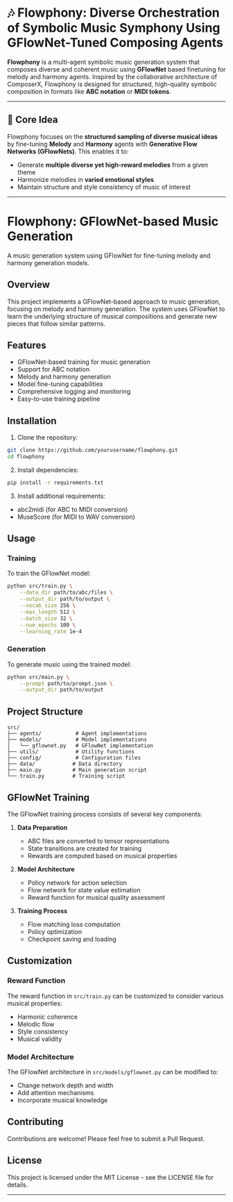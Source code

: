 # 🎶 Flowphony: Diverse Orchestration of Symbolic Music Symphony Using GFlowNet-Tuned Composing Agents

**Flowphony** is a multi-agent symbolic music generation system that composes diverse and coherent music using **GFlowNet** based finetuning for melody and harmony agents. Inspired by the collaborative architecture of ComposerX, Flowphony is designed for structured, high-quality symbolic composition in formats like **ABC notation** or **MIDI tokens**.

---

## 🧠 Core Idea

Flowphony focuses on the **structured sampling of diverse musical ideas** by fine-tuning **Melody** and **Harmony** agents with **Generative Flow Networks (GFlowNets)**. This enables it to:
- Generate **multiple diverse yet high-reward melodies** from a given theme
- Harmonize melodies in **varied emotional styles**
- Maintain structure and style consistency of music of interest
---

# Flowphony: GFlowNet-based Music Generation

A music generation system using GFlowNet for fine-tuning melody and harmony generation models.

## Overview

This project implements a GFlowNet-based approach to music generation, focusing on melody and harmony generation. The system uses GFlowNet to learn the underlying structure of musical compositions and generate new pieces that follow similar patterns.

## Features

- GFlowNet-based training for music generation
- Support for ABC notation
- Melody and harmony generation
- Model fine-tuning capabilities
- Comprehensive logging and monitoring
- Easy-to-use training pipeline

## Installation

1. Clone the repository:
```bash
git clone https://github.com/yourusername/flowphony.git
cd flowphony
```

2. Install dependencies:
```bash
pip install -r requirements.txt
```

3. Install additional requirements:
- abc2midi (for ABC to MIDI conversion)
- MuseScore (for MIDI to WAV conversion)

## Usage

### Training

To train the GFlowNet model:

```bash
python src/train.py \
    --data_dir path/to/abc/files \
    --output_dir path/to/output \
    --vocab_size 256 \
    --max_length 512 \
    --batch_size 32 \
    --num_epochs 100 \
    --learning_rate 1e-4
```

### Generation

To generate music using the trained model:

```bash
python src/main.py \
    --prompt path/to/prompt.json \
    --output_dir path/to/output
```

## Project Structure

```
src/
├── agents/           # Agent implementations
├── models/           # Model implementations
│   └── gflownet.py   # GFlowNet implementation
├── utils/            # Utility functions
├── config/           # Configuration files
├── data/            # Data directory
├── main.py          # Main generation script
└── train.py         # Training script
```

## GFlowNet Training

The GFlowNet training process consists of several key components:

1. **Data Preparation**
   - ABC files are converted to tensor representations
   - State transitions are created for training
   - Rewards are computed based on musical properties

2. **Model Architecture**
   - Policy network for action selection
   - Flow network for state value estimation
   - Reward function for musical quality assessment

3. **Training Process**
   - Flow matching loss computation
   - Policy optimization
   - Checkpoint saving and loading

## Customization

### Reward Function

The reward function in `src/train.py` can be customized to consider various musical properties:

- Harmonic coherence
- Melodic flow
- Style consistency
- Musical validity

### Model Architecture

The GFlowNet architecture in `src/models/gflownet.py` can be modified to:

- Change network depth and width
- Add attention mechanisms
- Incorporate musical knowledge

## Contributing

Contributions are welcome! Please feel free to submit a Pull Request.

## License

This project is licensed under the MIT License - see the LICENSE file for details.

---
